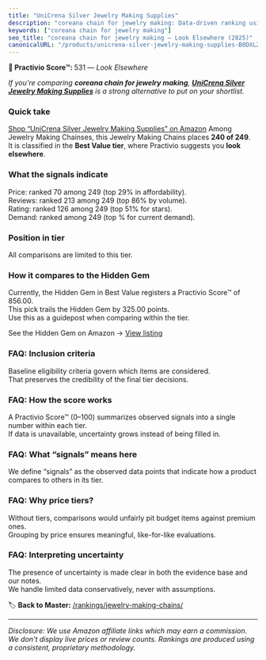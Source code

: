 ```yaml
---
title: "UniCrena Silver Jewelry Making Supplies"
description: "coreana chain for jewelry making: Data-driven ranking using the Practivio Score™. Positioned by quality, value, demand, findability, momentum."
keywords: ["coreana chain for jewelry making"]
seo_title: "coreana chain for jewelry making — Look Elsewhere (2025)"
canonicalURL: "/products/unicrena-silver-jewelry-making-supplies-B0DXL2GKXP/"
---
```


**🚫 Practivio Score™:** 531 — _Look Elsewhere_


*If you're comparing **coreana chain for jewelry making**, **[UniCrena Silver Jewelry Making Supplies](https://www.amazon.com/dp/B0DXL2GKXP?tag=practivio-20)** is a strong alternative to put on your shortlist.*
### Quick take
[Shop “UniCrena Silver Jewelry Making Supplies” on Amazon](https://www.amazon.com/dp/B0DXL2GKXP?tag=practivio-20)
Among Jewelry Making Chainses, this Jewelry Making Chains places **240 of 249**.  
It is classified in the **Best Value tier**, where Practivio suggests you **look elsewhere**.

### What the signals indicate
Price: ranked 70 among 249 (top 29% in affordability).  
Reviews: ranked 213 among 249 (top 86% by volume).  
Rating: ranked 126 among 249 (top 51% for stars).  
Demand: ranked  among 249 (top % for current demand).

### Position in tier
All comparisons are limited to this tier.

### How it compares to the Hidden Gem
Currently, the Hidden Gem in Best Value registers a Practivio Score™ of 856.00.  
This pick trails the Hidden Gem by 325.00 points.  
Use this as a guidepost when comparing within the tier.  

See the Hidden Gem on Amazon → [View listing](https://www.amazon.com/dp/B07DMMBY85?tag=practivio-20)

### FAQ: Inclusion criteria
Baseline eligibility criteria govern which items are considered.  
That preserves the credibility of the final tier decisions.

### FAQ: How the score works
A Practivio Score™ (0–100) summarizes observed signals into a single number within each tier.  
If data is unavailable, uncertainty grows instead of being filled in.

### FAQ: What “signals” means here
We define “signals” as the observed data points that indicate how a product compares to others in its tier.

### FAQ: Why price tiers?
Without tiers, comparisons would unfairly pit budget items against premium ones.  
Grouping by price ensures meaningful, like-for-like evaluations.

### FAQ: Interpreting uncertainty
The presence of uncertainty is made clear in both the evidence base and our notes.  
We handle limited data conservatively, never with assumptions.


🏷️ **Back to Master:** [/rankings/jewelry-making-chains/](/rankings/jewelry-making-chains/)

---
_Disclosure: We use Amazon affiliate links which may earn a commission. We don’t display live prices or review counts. Rankings are produced using a consistent, proprietary methodology._
